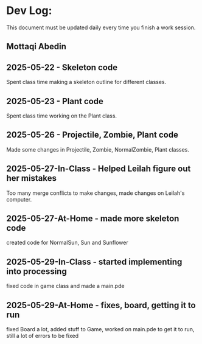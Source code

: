 # Dev Log:

This document must be updated daily every time you finish a work session.

## Mottaqi Abedin

## 2025-05-22 - Skeleton code
Spent class time making a skeleton outline for different classes.

## 2025-05-23 - Plant code
Spent class time working on the Plant class.

## 2025-05-26 - Projectile, Zombie, Plant code
Made some changes in Projectile, Zombie, NormalZombie, Plant classes.

## 2025-05-27-In-Class - Helped Leilah figure out her mistakes
Too many merge conflicts to make changes, made changes on Leilah's computer.

## 2025-05-27-At-Home - made more skeleton code
created code for NormalSun, Sun and Sunflower

## 2025-05-29-In-Class - started implementing into processing
fixed code in game class and made a main.pde

## 2025-05-29-At-Home - fixes, board, getting it to run
fixed Board a lot, added stuff to Game, worked on main.pde to get it to run, still a lot of errors to be fixed